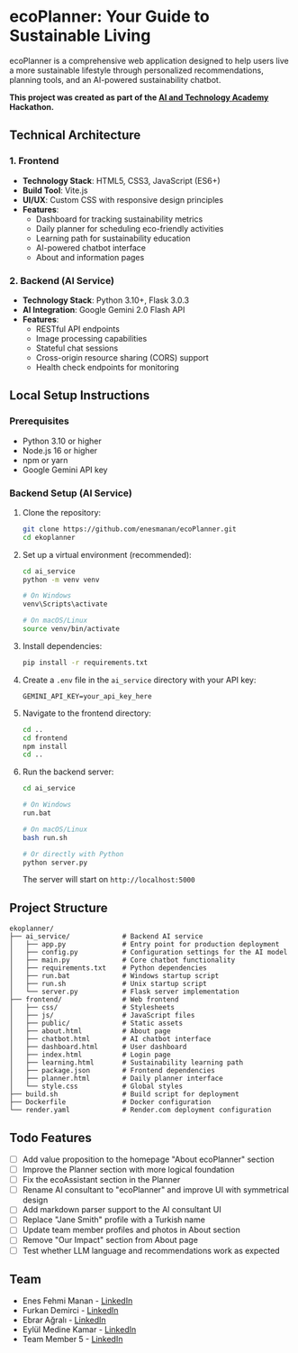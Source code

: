 # ecoPlanner: Your Guide to Sustainable Living

ecoPlanner is a comprehensive web application designed to help users live a more sustainable lifestyle through personalized recommendations, planning tools, and an AI-powered sustainability chatbot.

**This project was created as part of the [AI and Technology Academy](https://yapayzekaveteknolojiakademisi.com/) Hackathon.**

## Technical Architecture

### 1. Frontend
- **Technology Stack**: HTML5, CSS3, JavaScript (ES6+)
- **Build Tool**: Vite.js
- **UI/UX**: Custom CSS with responsive design principles
- **Features**:
  - Dashboard for tracking sustainability metrics
  - Daily planner for scheduling eco-friendly activities
  - Learning path for sustainability education
  - AI-powered chatbot interface
  - About and information pages

### 2. Backend (AI Service)
- **Technology Stack**: Python 3.10+, Flask 3.0.3
- **AI Integration**: Google Gemini 2.0 Flash API
- **Features**:
  - RESTful API endpoints
  - Image processing capabilities
  - Stateful chat sessions
  - Cross-origin resource sharing (CORS) support
  - Health check endpoints for monitoring

## Local Setup Instructions

### Prerequisites
- Python 3.10 or higher
- Node.js 16 or higher
- npm or yarn
- Google Gemini API key

### Backend Setup (AI Service)

1. Clone the repository:
   ```bash
   git clone https://github.com/enesmanan/ecoPlanner.git
   cd ekoplanner
   ```

2. Set up a virtual environment (recommended):
   ```bash
   cd ai_service
   python -m venv venv
   
   # On Windows
   venv\Scripts\activate
   
   # On macOS/Linux
   source venv/bin/activate
   ```

3. Install dependencies:
   ```bash
   pip install -r requirements.txt
   ```

4. Create a `.env` file in the `ai_service` directory with your API key:
   ```
   GEMINI_API_KEY=your_api_key_here
   ```

5. Navigate to the frontend directory:

   ```bash
   cd ..
   cd frontend
   npm install
   cd ..
   ```

6. Run the backend server:
   ```bash
   cd ai_service

   # On Windows
   run.bat
   
   # On macOS/Linux
   bash run.sh
   
   # Or directly with Python
   python server.py
   ```

   The server will start on `http://localhost:5000`


## Project Structure

```
ekoplanner/
├── ai_service/             # Backend AI service
│   ├── app.py              # Entry point for production deployment
│   ├── config.py           # Configuration settings for the AI model
│   ├── main.py             # Core chatbot functionality
│   ├── requirements.txt    # Python dependencies
│   ├── run.bat             # Windows startup script
│   ├── run.sh              # Unix startup script
│   └── server.py           # Flask server implementation
├── frontend/               # Web frontend
│   ├── css/                # Stylesheets
│   ├── js/                 # JavaScript files
│   ├── public/             # Static assets
│   ├── about.html          # About page
│   ├── chatbot.html        # AI chatbot interface
│   ├── dashboard.html      # User dashboard
│   ├── index.html          # Login page
│   ├── learning.html       # Sustainability learning path
│   ├── package.json        # Frontend dependencies
│   ├── planner.html        # Daily planner interface
│   └── style.css           # Global styles
├── build.sh                # Build script for deployment
├── Dockerfile              # Docker configuration
└── render.yaml             # Render.com deployment configuration
```

## Todo Features

- [ ] Add value proposition to the homepage "About ecoPlanner" section
- [ ] Improve the Planner section with more logical foundation
- [ ] Fix the ecoAssistant section in the Planner
- [ ] Rename AI consultant to "ecoPlanner" and improve UI with symmetrical design
- [ ] Add markdown parser support to the AI consultant UI
- [ ] Replace "Jane Smith" profile with a Turkish name
- [ ] Update team member profiles and photos in About section
- [ ] Remove "Our Impact" section from About page
- [ ] Test whether LLM language and recommendations work as expected

## Team

- Enes Fehmi Manan - [LinkedIn](https://www.linkedin.com/in/enesfehmimanan/)
- Furkan Demirci - [LinkedIn](https://www.linkedin.com/in/furkan-demirci-x/)
- Ebrar Ağralı - [LinkedIn](https://www.linkedin.com/in/ebrara%C4%9Fral%C4%B1/)
- Eylül Medine Kamar - [LinkedIn](https://www.linkedin.com/in/eylül-medine-kamar-810295261)
- Team Member 5 - [LinkedIn](https://linkedin.com/in/teammember5)
